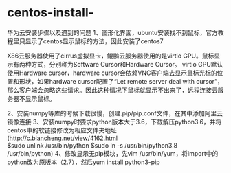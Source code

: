 # centos-install-
华为云安装步骤以及遇到的问题
1、图形化界面，ubuntu安装找不到鼠标，官方教程里只显示了centos显示鼠标的方法，因此安装了centos7

X86云服务器使用了cirrus虚拟显卡，鲲鹏云服务器使用的是virtio GPU。鼠标显示有两种方式，分别称为Software Cursor和Hardware Cursor。
virtio GPU默认使用Hardware cursor，hardware cursor会依赖VNC客户端去显示鼠标光标的位置和形状，如果hardware cursor配置了“Let remote server deal with cursor”，那么客户端会忽略这些请求。因此这种情况下鼠标就显示不出来了，远程连接云服务器不显示鼠标。

2、安装numpy等库的时候下载很慢，创建.pip/pip.conf文件，在其中添加阿里云镜像连接
3、安装numpy时要求python版本大于3.6，下载解压python3.6，并将centos中的软链接修改为相应文件夹地址
(http://c.biancheng.net/view/4162.html    
$sudo unlink /usr/bin/python
$sudo ln -s /usr/bin/python3.8 /usr/bin/python)
4、修改显示无pip模块，先vim /usr/bin/yum，将import中的python改为原版本（2.7），然后yum install python3-pip
